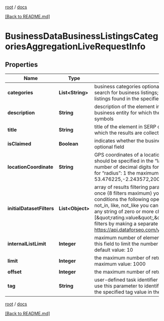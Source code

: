 [root](./../ "root") / [docs](./ "docs")

[[Back to README.md]](./../README.md "[Back to README.md]")

# BusinessDataBusinessListingsCategoriesAggregationLiveRequestInfo

## Properties

| Name | Type | Description | Notes |
|------------ | ------------- | ------------- | -------------|
|**categories** | **List&lt;String&gt;** | business categories optional field the categories you specify are used to search for business listings; if you don’t use this field, we will return business listings found in the specified location; you can specify up to 10 categories |  [optional] |
|**description** | **String** | description of the element in SERP optional field the description of the business entity for which the results are collected; can contain up to 200 symbols |  [optional] |
|**title** | **String** | title of the element in SERP optional field the name of the business entity for which the results are collected; can contain up to 200 symbols |  [optional] |
|**isClaimed** | **Boolean** | indicates whether the business is verified by its owner on Google Maps optional field |  [optional] |
|**locationCoordinate** | **String** | GPS coordinates of a location optional field location_coordinate parameter should be specified in the “latitude,longitude,radius” format the maximum number of decimal digits for “latitude” and “longitude”: 7 the minimum value for “radius”: 1 the maximum value for “radius”: 100000 example: 53.476225,-2.243572,200 |  [optional] |
|**initialDatasetFilters** | **List&lt;Object&gt;** | array of results filtering parameters optional field you can add several filters at once (8 filters maximum) you should set a logical operator and, or between the conditions the following operators are supported: regex, &lt;, &lt;&#x3D;, &gt;, &gt;&#x3D;, &#x3D;, &lt;&gt;, in, not_in, like, not_like you can use the % operator with like and not_like to match any string of zero or more characters example: [\&quot;rating.value\&quot;,\&quot;&gt;\&quot;,3] you can receive the list of available filters by making a separate request to https://api.dataforseo.com/v3/business_data/business_listings/available_filters |  [optional] |
|**internalListLimit** | **Integer** | maximum number of elements within internal arrays optional field you can use this field to limit the number of elements within the aggregated categories default value: 10 |  [optional] |
|**limit** | **Integer** | the maximum number of returned businesses optional field default value: 100 maximum value: 1000 |  [optional] |
|**offset** | **Integer** | the maximum number of returned businesses optional field |  [optional] |
|**tag** | **String** | user-defined task identifier optional field the character limit is 255 you can use this parameter to identify the task and match it with the result you will find the specified tag value in the data object of the response |  [optional] |

[root](./../ "root") / [docs](./ "docs")

[[Back to README.md]](./../README.md "[Back to README.md]")
